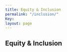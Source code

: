 ```yaml
---
title: Equity & Inclusion
permalink: "/inclusion/"
Key:
layout: page
---
```


## Equity & Inclusion

